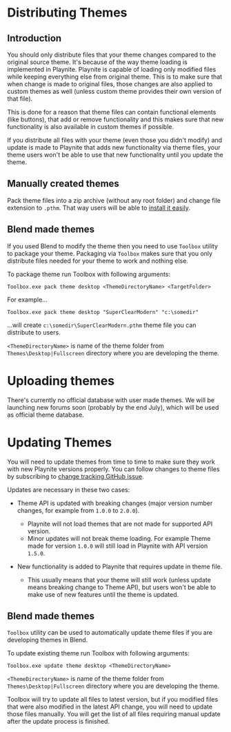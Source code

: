 # Distributing Themes

Introduction
---------------------

You should only distribute files that your theme changes compared to the original source theme. It's because of the way theme loading is implemented in Playnite. Playnite is capable of loading only modified files while keeping everything else from original theme. This is to make sure that when change is made to original files, those changes are also applied to custom themes as well (unless custom theme provides their own version of that file).

This is done for a reason that theme files can contain functional elements (like buttons), that add or remove functionality and this makes sure that new functionality is also available in custom themes if possible.

If you distribute all files with your theme (even those you didn't modify) and update is made to Playnite that adds new functionality via theme files, your theme users won't be able to use that new functionality until you update the theme.

Manually created themes
---------------------

Pack theme files into a zip archive (without any root folder) and change file extension to `.pthm`. That way users will be able to [install it easily](installing.md).

Blend made themes
---------------------

If you used Blend to modify the theme then you need to use `Toolbox` utility to package your theme. Packaging via `Toolbox` makes sure that you only distribute files needed for your theme to work and nothing else.

To package theme run Toolbox with following arguments:

```
Toolbox.exe pack theme desktop <ThemeDirectoryName> <TargetFolder>
```

For example...

```
Toolbox.exe pack theme desktop "SuperClearModern" "c:\somedir"
```

...will create `c:\somedir\SuperClearModern.pthm` theme file you can distribute to users.

`<ThemeDirectoryName>` is name of the theme folder from `Themes\Desktop|Fullscreen` directory where you are developing the theme.

# Uploading themes

There's currently no official database with user made themes. We will be launching new forums soon (probably by the end July), which will be used as official theme database.

# Updating Themes

You will need to update themes from time to time to make sure they work with new Playnite versions properly. You can follow changes to theme files by subscribing to [change tracking GitHub issue](https://github.com/JosefNemec/Playnite/issues/1259).

Updates are necessary in these two cases:

* Theme API is updated with breaking changes (major version number changes, for example from `1.0.0` to `2.0.0`).
  * Playnite will not load themes that are not made for supported API version.
  * Minor updates will not break theme loading. For example Theme made for version `1.0.0` will still load in Playnite with API version `1.5.0`.

* New functionality is added to Playnite that requires update in theme file.
  * This usually means that your theme will still work (unless update means breaking change to Theme API), but users won't be able to make use of new features until the theme is updated.

Blend made themes
---------------------

`Toolbox` utility can be used to automatically update theme files if you are developing themes in Blend.

To update existing theme run Toolbox with following arguments:

```
Toolbox.exe update theme desktop <ThemeDirectoryName>
```

`<ThemeDirectoryName>` is name of the theme folder from `Themes\Desktop|Fullscreen` directory where you are developing the theme.

Toolbox will try to update all files to latest version, but if you modified files that were also modified in the latest API change, you will need to update those files manually. You will get the list of all files requiring manual update after the update process is finished.